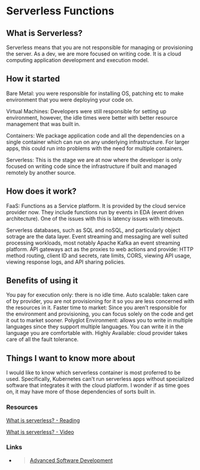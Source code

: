 # Serverless Functions

## What is Serverless?

Serverless means that you are not responsible for managing or provisioning the server.  As a dev, we are more focused on writing code. It is a cloud computing application development and execution model.

## How it started

Bare Metal: you were responsible for installing OS, patching etc to make environment that you were deploying your code on.

Virtual Machines: Developers were still responsible for setting up environment, however, the idle times were better with better resource management that was built in.

Containers: We package application code and all the dependencies on a single container which can run on any underlying infrastructure.  For larger apps, this could run into problems with the need for multiple containers.

Serverless: This is the stage we are at now where the developer is only focused on writing code since the infrastructure if built and managed remotely by another source.

## How does it work?

FaaS: Functions as a Service platform. It is provided by the cloud service provider now. They include functions run by events in EDA (event driven architecture).  One of the issues with this is latency issues with timeouts.

Serverless databases, such as SQL and noSQL, and particularly object sotrage are the data layer. Event streaming and messaging are well suited processing workloads, most notably Apache Kafka an event streaming platform. API gateways act as the proxies to web actions and provide: HTTP method routing, client ID and secrets, rate limits, CORS, viewing API usage, viewing response logs, and API sharing policies.

## Benefits of using it

You pay for execution only: there is no idle time.
Auto scalable: taken care of by provider, you are not provisioning for it so you are less concerned with the resources in it.
Faster time to market: Since you aren’t responsible for the environment and provisioning, you can focus solely on the code and get it out to market sooner.
Polyglot Environment: allows you to write in multiple languages since they support multiple languages.  You can write it in the language you are comfortable with.
Highly Available: cloud provider takes care of all the fault tolerance.

## Things I want to know more about

I would like to know which serverless container is most proferred to be used. Specifically, Kubernetes can't run serverless apps without specialized software that integrates it with the cloud platform. I wonder if as time goes on, it may have more of those dependencies of sorts built in.

### Resources

[What is serverless? - Reading](https://www.ibm.com/cloud/learn/serverless#toc-what-is-se-K3xZyJmF)

[What is serverless? - Video](https://www.youtube.com/watch?v=vxJobGtqKVM)

### Links

- >[Advanced Software Development](README.md)
